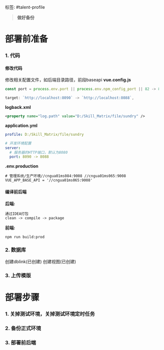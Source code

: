 标签: #talent-profile

> **做好备份**

# 部署前准备

### 1. 代码
#### 修改代码
修改相关配置文件，如后端目录路径，前段baseapi
**vue.config.js**
```js
const port = process.env.port || process.env.npm_config_port || 82 -> 80

target: `http://localhost:8090` -> `http://localhost:8088`,
```

**logback.xml**
```xml
<property name="log.path" value="D:/Skill_Matrix/file/sundry" />
```

**application.yml**
```yml
profile: D:/Skill_Matrix/file/sundry

# 开发环境配置  
server:  
  # 服务器的HTTP端口，默认为8080  
  port: 8090 -> 8088
```

**.env.production**
```
# 管理系统/生产环境//cngua01ms084:9008 //cngua01ms065:9008
VUE_APP_BASE_API = '//cngua01ms065:9008'
```

#### 编译前后端
**后端:**
```shell
通过IDEA打包
clean -> compile -> package
```

**前端:**
```shell
npm run build:prod
```



### 2. 数据库
创建dblink(已创建)
创建视图(已创建)

### 3. 上传模版

# 部署步骤
### 1. 关掉测试环境，关掉测试环境定时任务
### 2. 备份正式环境
### 3. 部署前后端

